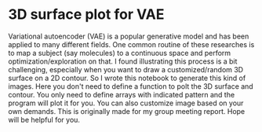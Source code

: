 # 3D surface plot for VAE
Variational autoencoder (VAE) is a popular generative model and has been applied to many different fields. One common routine of these researches is to map a subject (say molecules) to a continuous space and perform optimization/exploration on that. I found illustrating this process is a bit challenging, especially when you want to draw a customized/random 3D surface on a 2D contour. So I wrote this notebook to generate this kind of images. Here you don't need to define a function to polt the 3D surface and contour. You only need to define arrays with indicated pattern and the program will plot it for you. You can also customize image based on your own demands. This is originally made for my group meeting report. Hope will be helpful for you.
